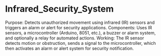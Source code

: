 # Infrared_Security_System
Purpose: Detects unauthorized movement using infrared (IR) sensors and triggers an alarm or alert for security applications.
Components: Uses IR sensors, a microcontroller (Arduino, 8051, etc.), a buzzer or alarm system, and optionally a relay for automated actions.
Working: The IR sensor detects motion or obstruction, sends a signal to the microcontroller, which then activates an alarm or alert system for security notification.






